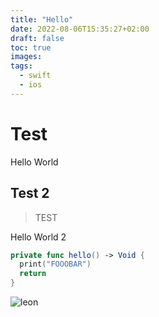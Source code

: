 ```yaml
---
title: "Hello"
date: 2022-08-06T15:35:27+02:00
draft: false
toc: true
images:
tags:
  - swift
  - ios
---
```


# Test
Hello World
## Test 2

> TEST

Hello World 2

```swift
private func hello() -> Void {
  print("FOOOBAR")
  return
}
```
![leon](/img/leon-wolf.jpg)